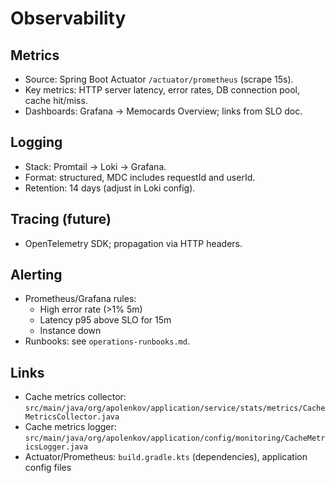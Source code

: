 # Observability

## Metrics
- Source: Spring Boot Actuator `/actuator/prometheus` (scrape 15s).
- Key metrics: HTTP server latency, error rates, DB connection pool, cache hit/miss.
- Dashboards: Grafana → Memocards Overview; links from SLO doc.

## Logging
- Stack: Promtail → Loki → Grafana.
- Format: structured, MDC includes requestId and userId.
- Retention: 14 days (adjust in Loki config).

## Tracing (future)
- OpenTelemetry SDK; propagation via HTTP headers.

## Alerting
- Prometheus/Grafana rules:
  - High error rate (>1% 5m)
  - Latency p95 above SLO for 15m
  - Instance down
- Runbooks: see `operations-runbooks.md`.

## Links
- Cache metrics collector: `src/main/java/org/apolenkov/application/service/stats/metrics/CacheMetricsCollector.java`
- Cache metrics logger: `src/main/java/org/apolenkov/application/config/monitoring/CacheMetricsLogger.java`
- Actuator/Prometheus: `build.gradle.kts` (dependencies), application config files
